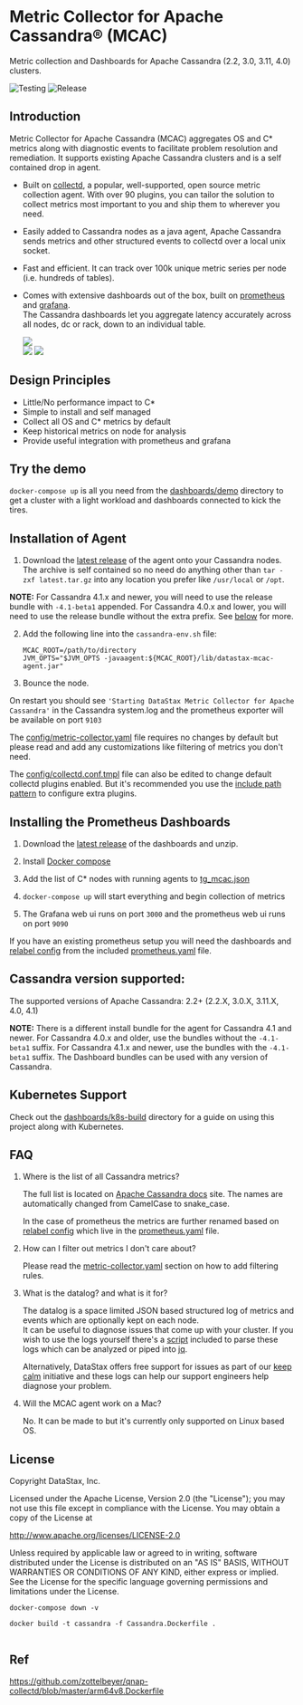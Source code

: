 Metric Collector for Apache Cassandra&reg; (MCAC)
=================================================

Metric collection and Dashboards for Apache Cassandra (2.2, 3.0, 3.11, 4.0) clusters.

![Testing](https://github.com/datastax/metric-collector-for-apache-cassandra/workflows/Testing/badge.svg)
![Release](https://github.com/datastax/metric-collector-for-apache-cassandra/workflows/Release/badge.svg)

## Introduction

   Metric Collector for Apache Cassandra (MCAC) aggregates OS and C* metrics along with diagnostic events
   to facilitate problem resolution and remediation.
   It supports existing Apache Cassandra clusters and is a self contained drop in agent.

   * Built on [collectd](https://collectd.org), a popular, well-supported, open source metric collection agent.
   With over 90 plugins, you can tailor the solution to collect metrics most important to you and ship them to
   wherever you need.

   * Easily added to Cassandra nodes as a java agent, Apache Cassandra sends metrics and other structured events
   to collectd over a local unix socket.  

   * Fast and efficient.  It can track over 100k unique metric series per node (i.e. hundreds of tables).

   * Comes with extensive dashboards out of the box, built on [prometheus](http://prometheus.io) and [grafana](http://grafana.com).  
     The Cassandra dashboards let you aggregate latency accurately across all nodes, dc or rack, down to an individual table.   

     ![](.screenshots/overview.png)    
     ![](.screenshots/os.png)
     ![](.screenshots/cluster.png)

## Design Principles

  * Little/No performance impact to C*
  * Simple to install and self managed
  * Collect all OS and C* metrics by default
  * Keep historical metrics on node for analysis
  * Provide useful integration with prometheus and grafana

## Try the demo
`docker-compose up` is all you need from the [dashboards/demo](dashboards/demo) directory to get a cluster with a light
workload and dashboards connected to kick the tires.

## Installation of Agent

 1. Download the [latest release](https://github.com/datastax/metric-collector-for-apache-cassandra/releases/latest) of the agent onto your Cassandra nodes.
 The archive is self contained so no need do anything other than `tar -zxf latest.tar.gz`
 into any location you prefer like `/usr/local` or `/opt`.
 
**NOTE:** For Cassandra 4.1.x and newer, you will need to use the release bundle with `-4.1-beta1` appended.
For Cassandra 4.0.x and lower, you will need to use the release bundle without the extra prefix.
See [below](#cassandra-version-supported) for more.

 2. Add the following line into the `cassandra-env.sh` file:

     ````
     MCAC_ROOT=/path/to/directory
     JVM_OPTS="$JVM_OPTS -javaagent:${MCAC_ROOT}/lib/datastax-mcac-agent.jar"
     ````
 3. Bounce the node.  

 On restart you should see `'Starting DataStax Metric Collector for Apache Cassandra'` in the Cassandra system.log
 and the prometheus exporter will be available on port `9103`

 The [config/metric-collector.yaml](config/metric-collector.yaml) file requires no changes by default but please read and add any customizations like
 filtering of metrics you don't need.

 The [config/collectd.conf.tmpl](config/collectd.conf.tmpl) file can also be edited to change default collectd plugins enabled.  But it's recommended
 you use the [include path pattern](https://collectd.org/documentation/manpages/collectd.conf.5.shtml#include_path_pattern)
 to configure extra plugins.

## Installing the Prometheus Dashboards

 1. Download the [latest release](https://github.com/datastax/metric-collector-for-apache-cassandra/releases/latest) of the dashboards and unzip.

 2. Install [Docker compose](https://docs.docker.com/compose/install/)

 3. Add the list of C* nodes with running agents to [tg_mcac.json](dashboards/prometheus/tg_mcac.json)

 4. `docker-compose up` will start everything and begin collection of metrics

 5. The Grafana web ui runs on port `3000` and the prometheus web ui runs on port `9090`

 If you have an existing prometheus setup you will need the dashboards and [relabel config](https://prometheus.io/docs/prometheus/latest/configuration/configuration/#relabel_config) from the
 included [prometheus.yaml](dashboards/prometheus/prometheus.yaml) file.

## Cassandra version supported:

The supported versions of Apache Cassandra: 2.2+ (2.2.X, 3.0.X, 3.11.X, 4.0, 4.1)

**NOTE:** There is a different install bundle for the agent for Cassandra 4.1 and newer.
For Cassandra 4.0.x and older, use the bundles without the `-4.1-beta1` suffix.
For Cassandra 4.1.x and newer, use the bundles with the `-4.1-beta1` suffix.
The Dashboard bundles can be used with any version of Cassandra.

## Kubernetes Support
Check out the [dashboards/k8s-build](dashboards/k8s-build) directory for a guide on using this project along with Kubernetes.

## FAQ
  1. Where is the list of all Cassandra metrics?

     The full list is located on [Apache Cassandra docs](https://cassandra.apache.org/doc/latest/operating/metrics.html) site.
     The names are automatically changed from CamelCase to snake_case.

     In the case of prometheus the metrics are further renamed based on [relabel config](https://prometheus.io/docs/prometheus/latest/configuration/configuration/#relabel_config) which live in the
     [prometheus.yaml](dashboards/prometheus/prometheus.yaml) file.

  2. How can I filter out metrics I don't care about?

     Please read the [metric-collector.yaml](config/metric-collector.yaml) section on how to add filtering rules.

  3. What is the datalog? and what is it for?

     The datalog is a space limited JSON based structured log of metrics and events which are optionally kept on each node.  
     It can be useful to diagnose issues that come up with your cluster.  If you wish to use the logs yourself
     there's a [script](scripts/datalog-parser.py) included to parse these logs which can be analyzed or piped
     into [jq](https://stedolan.github.io/jq/).

     Alternatively, DataStax offers free support for issues as part of our [keep calm](https://www.datastax.com/keepcalm)
     initiative and these logs can help our support engineers help diagnose your problem.

  4. Will the MCAC agent work on a Mac?

     No. It can be made to but it's currently only supported on Linux based OS.

## License

Copyright DataStax, Inc.

Licensed under the Apache License, Version 2.0 (the "License"); you may not use this file except in compliance with the License. You may obtain a copy of the License at

http://www.apache.org/licenses/LICENSE-2.0

Unless required by applicable law or agreed to in writing, software distributed under the License is distributed on an "AS IS" BASIS, WITHOUT WARRANTIES OR CONDITIONS OF ANY KIND, either express or implied. See the License for the specific language governing permissions and limitations under the License.

```shell
docker-compose down -v

docker build -t cassandra -f Cassandra.Dockerfile .
 
```

## Ref
https://github.com/zottelbeyer/qnap-collectd/blob/master/arm64v8.Dockerfile

